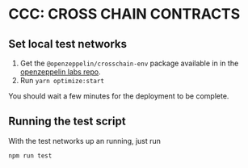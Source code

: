 # CCC: CROSS CHAIN CONTRACTS

## Set local test networks

1. Get the `@openzeppelin/crosschain-env` package available in in the [openzeppelin labs repo](https://github.com/OpenZeppelin/openzeppelin-labs).
2. Run `yarn optimize:start`

You should wait a few minutes for the deployment to be complete.

## Running the test script

With the test networks up an running, just run
```
npm run test
```